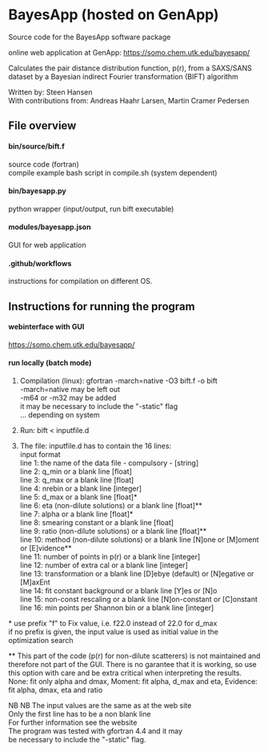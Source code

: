 # BayesApp (hosted on GenApp)
Source code for the BayesApp software package    

online web application at GenApp: https://somo.chem.utk.edu/bayesapp/    

Calculates the pair distance distribution function, p(r), from a SAXS/SANS dataset by a Bayesian indirect Fourier transformation (BIFT) algorithm    

Written by:              Steen Hansen    
With contributions from: Andreas Haahr Larsen, Martin Cramer Pedersen     



## File overview

#### bin/source/bift.f
source code (fortran)    
compile example bash script in compile.sh (system dependent)    

#### bin/bayesapp.py
python wrapper (input/output, run bift executable)  

#### modules/bayesapp.json
GUI for web application   

#### .github/workflows
instructions for compilation on different OS. 

## Instructions for running the program

#### webinterface with GUI      
https://somo.chem.utk.edu/bayesapp/     

#### run locally (batch mode)    
1) Compilation (linux):  gfortran -march=native -O3 bift.f -o bift    
                         -march=native may be left out     
                         -m64 or -m32 may be added     
                         it may be necessary to include the "-static" flag    
                         ... depending on system  
                         

2) Run:                  bift < inputfile.d                        

3) The file: inputfile.d has to contain the 16 lines:    
                                                          input format    
line 1:  the name of the data file     - compulsory -    [string]    
line 2:  q_min                         or a blank line   [float]    
line 3:  q_max                         or a blank line   [float]    
line 4:  nrebin                        or a blank line   [integer]    
line 5:  d_max                         or a blank line   [float]*    
line 6:  eta (non-dilute solutions)    or a blank line   [float]**    
line 7:  alpha                         or a blank line   [float]*    
line 8:  smearing constant             or a blank line   [float]    
line 9:  ratio (non-dilute solutions)  or a blank line   [float]**    
line 10:  method (non-dilute solutions) or a blank line   [N]one or [M]oment or [E]vidence**    
line 11: number of points in p(r)      or a blank line   [integer]    
line 12: number of extra cal           or a blank line   [integer]    
line 13: transformation                or a blank line   [D]ebye (default) or [N]egative or [M]axEnt    
line 14: fit constant background       or a blank line   [Y]es or [N]o    
line 15: non-const rescaling           or a blank line   [N]on-constant or [C]onstant    
line 16: min points per Shannon bin    or a blank line   [integer]    

\* use prefix "f" to Fix value, i.e. f22.0 instead of 22.0 for d_max    
  if no prefix is given, the input value is used as initial value in the optimization search    
    
** This part of the code (p(r) for non-dilute scatterers) is not maintained and therefore not part of the GUI. There is no garantee that it is working, so use this option with care and be extra critical when interpreting the results. None: fit only alpha and dmax, Moment: fit alpha, d_max and eta, Evidence: fit alpha, dmax, eta and ratio    
    
NB NB The input values are the same as at the web site     
Only the first line has to be a non blank line    
For further information see the website    
The program was tested with gfortran 4.4 and it may     
be necessary to include the "-static" flag.     

